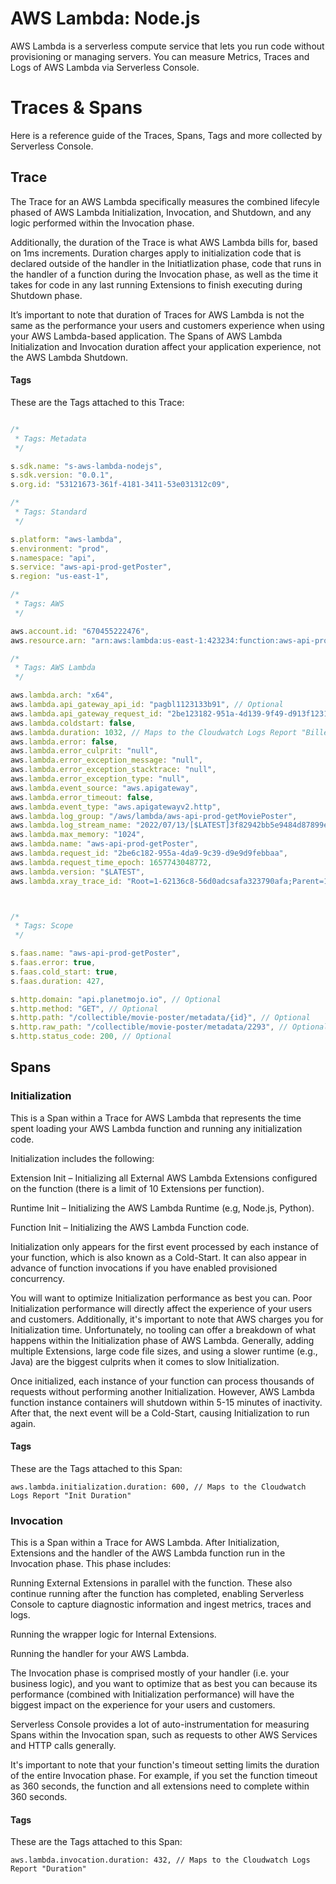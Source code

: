 # AWS Lambda: Node.js

AWS Lambda is a serverless compute service that lets you run code without provisioning or managing servers.  You can measure Metrics, Traces and Logs of AWS Lambda via Serverless Console.

# Traces & Spans

Here is a reference guide of the Traces, Spans, Tags and more collected by Serverless Console.

## Trace

The Trace for an AWS Lambda specifically measures the combined lifecyle phased of AWS Lambda Initialization, Invocation, and Shutdown, and any logic performed within the Invocation phase.

Additionally, the duration of the Trace is what AWS Lambda bills for, based on 1ms increments. Duration charges apply to initialization code that is declared outside of the handler in the Initiatlization phase, code that runs in the handler of a function during the Invocation phase, as well as the time it takes for code in any last running Extensions to finish executing during Shutdown phase.

It’s important to note that duration of Traces for AWS Lambda is not the same as the performance your users and customers experience when using your AWS Lambda-based application. The Spans of AWS Lambda Initialization and Invocation duration affect your application experience, not the AWS Lambda Shutdown.

#### Tags

These are the Tags attached to this Trace:

```javascript

/*
 * Tags: Metadata
 */

s.sdk.name: "s-aws-lambda-nodejs",
s.sdk.version: "0.0.1",
s.org.id: "53121673-361f-4181-3411-53e031312c09",

/*
 * Tags: Standard
 */

s.platform: "aws-lambda",
s.environment: "prod",
s.namespace: "api",
s.service: "aws-api-prod-getPoster",
s.region: "us-east-1",

/*
 * Tags: AWS
 */

aws.account.id: "670455222476",
aws.resource.arn: "arn:aws:lambda:us-east-1:423234:function:aws-api-prod-getPoster",

/*
 * Tags: AWS Lambda
 */

aws.lambda.arch: "x64",
aws.lambda.api_gateway_api_id: "pagbl1123133b91", // Optional
aws.lambda.api_gateway_request_id: "2be123182-951a-4d139-9f49-d913f1231abaa", // Optional
aws.lambda.coldstart: false,
aws.lambda.duration: 1032, // Maps to the Cloudwatch Logs Report "Billed Duration"
aws.lambda.error: false,
aws.lambda.error_culprit: "null",
aws.lambda.error_exception_message: "null",
aws.lambda.error_exception_stacktrace: "null",
aws.lambda.error_exception_type: "null",
aws.lambda.event_source: "aws.apigateway",
aws.lambda.error_timeout: false,
aws.lambda.event_type: "aws.apigatewayv2.http",
aws.lambda.log_group: "/aws/lambda/aws-api-prod-getMoviePoster",
aws.lambda.log_stream_name: "2022/07/13/[$LATEST]3f82942bb5e9484d87899e3b4cc0719e",
aws.lambda.max_memory: "1024",
aws.lambda.name: "aws-api-prod-getPoster",
aws.lambda.request_id: "2be6c182-955a-4da9-9c39-d9e9d9febbaa",
aws.lambda.request_time_epoch: 1657743048772,
aws.lambda.version: "$LATEST",
aws.lambda.xray_trace_id: "Root=1-62136c8-56d0adcsafa323790afa;Parent=16b66safasf23e2ab3794;Sampled=0",



/*
 * Tags: Scope
 */

s.faas.name: "aws-api-prod-getPoster",
s.faas.error: true,
s.faas.cold_start: true,
s.faas.duration: 427,

s.http.domain: "api.planetmojo.io", // Optional
s.http.method: "GET", // Optional
s.http.path: "/collectible/movie-poster/metadata/{id}", // Optional
s.http.raw_path: "/collectible/movie-poster/metadata/2293", // Optional
s.http.status_code: 200, // Optional
```

## Spans

### Initialization

This is a Span within a Trace for AWS Lambda that represents the time spent loading your AWS Lambda function and running any initialization code.

Initialization includes the following:

Extension Init – Initializing all External AWS Lambda Extensions configured on the function (there is a limit of 10 Extensions per function).

Runtime Init – Initializing the AWS Lambda Runtime (e.g, Node.js, Python).

Function Init – Initializing the AWS Lambda Function code.

Initialization only appears for the first event processed by each instance of your function, which is also known as a Cold-Start. It can also appear in advance of function invocations if you have enabled provisioned concurrency.

You will want to optimize Initialization performance as best you can. Poor Initialization performance will directly affect the experience of your users and customers. Additionally, it's important to note that AWS charges you for Initialization time. Unfortunately, no tooling can offer a breakdown of what happens within the Initialization phase of AWS Lambda. Generally, adding multiple Extensions, large code file sizes, and using a slower runtime (e.g., Java) are the biggest culprits when it comes to slow Initialization.

Once initialized, each instance of your function can process thousands of requests without performing another Initialization. However, AWS Lambda function instance containers will shutdown within 5-15 minutes of inactivity. After that, the next event will be a Cold-Start, causing Initialization to run again.

#### Tags

These are the Tags attached to this Span:

```
aws.lambda.initialization.duration: 600, // Maps to the Cloudwatch Logs Report "Init Duration"
```

### Invocation

This is a Span within a Trace for AWS Lambda. After Initialization, Extensions and the handler of the AWS Lambda function run in the Invocation phase. This phase includes:

Running External Extensions in parallel with the function. These also continue running after the function has completed, enabling Serverless Console to capture diagnostic information and ingest metrics, traces and logs.

Running the wrapper logic for Internal Extensions.

Running the handler for your AWS Lambda.

The Invocation phase is comprised mostly of your handler (i.e. your business logic), and you want to optimize that as best you can because its performance (combined with Initialization performance) will have the biggest impact on the experience for your users and customers.

Serverless Console provides a lot of auto-instrumentation for measuring Spans within the Invocation span, such as requests to other AWS Services and HTTP calls generally.

It's important to note that your function's timeout setting limits the duration of the entire Invocation phase. For example, if you set the function timeout as 360 seconds, the function and all extensions need to complete within 360 seconds.

#### Tags

These are the Tags attached to this Span:

```
aws.lambda.invocation.duration: 432, // Maps to the Cloudwatch Logs Report "Duration"
```
